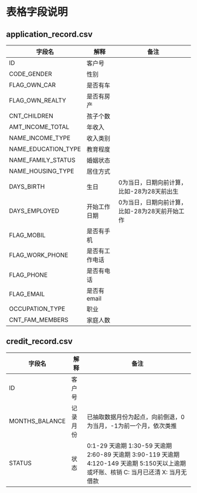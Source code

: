 # 表格字段说明

## application_record.csv

| 字段名              | 解释           | 备注                                           |
|---------------------|----------------|------------------------------------------------|
| ID                  | 客户号         |                                                |
| CODE_GENDER         | 性别           |                                                |
| FLAG_OWN_CAR        | 是否有车       |                                                |
| FLAG_OWN_REALTY     | 是否有房产     |                                                |
| CNT_CHILDREN        | 孩子个数       |                                                |
| AMT_INCOME_TOTAL    | 年收入         |                                                |
| NAME_INCOME_TYPE    | 收入类别       |                                                |
| NAME_EDUCATION_TYPE | 教育程度       |                                                |
| NAME_FAMILY_STATUS  | 婚姻状态       |                                                |
| NAME_HOUSING_TYPE   | 居住方式       |                                                |
| DAYS_BIRTH          | 生日           | 0为当日，日期向前计算，比如-28为28天前出生     |
| DAYS_EMPLOYED       | 开始工作日期   | 0为当日，日期向前计算，比如-28为28天前开始工作 |
| FLAG_MOBIL          | 是否有手机     |                                                |
| FLAG_WORK_PHONE     | 是否有工作电话 |                                                |
| FLAG_PHONE          | 是否有电话     |                                                |
| FLAG_EMAIL          | 是否有 email   |                                                |
| OCCUPATION_TYPE     | 职业           |                                                |
| CNT_FAM_MEMBERS     | 家庭人数       |                                                |

## credit_record.csv

| 字段名         | 解释     | 备注                                                                                                                                 |
|----------------|----------|--------------------------------------------------------------------------------------------------------------------------------------|
| ID             | 客户号   |                                                                                                                                      |
| MONTHS_BALANCE | 记录月份 | 已抽取数据月份为起点，向前倒退，0为当月，-1为前一个月，依次类推                                                                      |
| STATUS         | 状态     | 0:1-29 天逾期 1:30-59 天逾期 2:60-89 天逾期 3:90-119 天逾期 4:120-149 天逾期 5:150天以上逾期或坏账、核销 C: 当月已还清 X: 当月无借款 |
